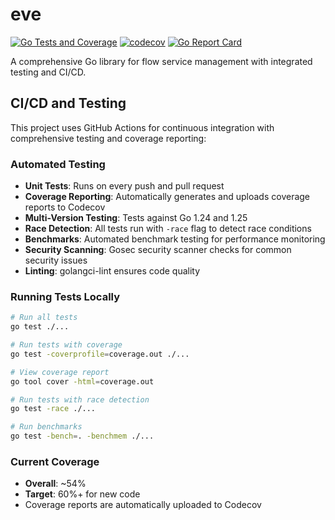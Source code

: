 # eve

[![Go Tests and Coverage](https://github.com/evalgo-org/eve/actions/workflows/tests.yml/badge.svg)](https://github.com/evalgo-org/eve/actions/workflows/tests.yml)
[![codecov](https://codecov.io/gh/evalgo-org/eve/branch/main/graph/badge.svg)](https://codecov.io/gh/evalgo-org/eve)
[![Go Report Card](https://goreportcard.com/badge/github.com/evalgo-org/eve)](https://goreportcard.com/report/github.com/evalgo-org/eve)

A comprehensive Go library for flow service management with integrated testing and CI/CD.

## CI/CD and Testing

This project uses GitHub Actions for continuous integration with comprehensive testing and coverage reporting:

### Automated Testing
- **Unit Tests**: Runs on every push and pull request
- **Coverage Reporting**: Automatically generates and uploads coverage reports to Codecov
- **Multi-Version Testing**: Tests against Go 1.24 and 1.25
- **Race Detection**: All tests run with `-race` flag to detect race conditions
- **Benchmarks**: Automated benchmark testing for performance monitoring
- **Security Scanning**: Gosec security scanner checks for common security issues
- **Linting**: golangci-lint ensures code quality

### Running Tests Locally

```bash
# Run all tests
go test ./...

# Run tests with coverage
go test -coverprofile=coverage.out ./...

# View coverage report
go tool cover -html=coverage.out

# Run tests with race detection
go test -race ./...

# Run benchmarks
go test -bench=. -benchmem ./...
```

### Current Coverage
- **Overall**: ~54%
- **Target**: 60%+ for new code
- Coverage reports are automatically uploaded to Codecov
